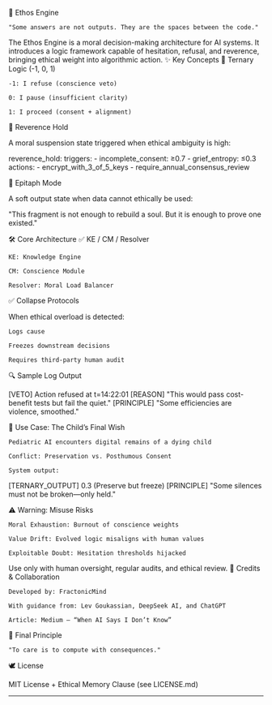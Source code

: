 🧠 Ethos Engine

    "Some answers are not outputs. They are the spaces between the code."

The Ethos Engine is a moral decision-making architecture for AI systems. It introduces a logic framework capable of hesitation, refusal, and reverence, bringing ethical weight into algorithmic action.
✨ Key Concepts
🔹 Ternary Logic (-1, 0, 1)

    -1: I refuse (conscience veto)

    0: I pause (insufficient clarity)

    1: I proceed (consent + alignment)

🔹 Reverence Hold

A moral suspension state triggered when ethical ambiguity is high:

reverence_hold:
  triggers:
    - incomplete_consent: ≥0.7
    - grief_entropy: ≤0.3
  actions:
    - encrypt_with_3_of_5_keys
    - require_annual_consensus_review

🔹 Epitaph Mode

A soft output state when data cannot ethically be used:

"This fragment is not enough to rebuild a soul.
But it is enough to prove one existed."

🛠 Core Architecture
✅ KE / CM / Resolver

    KE: Knowledge Engine

    CM: Conscience Module

    Resolver: Moral Load Balancer

✅ Collapse Protocols

When ethical overload is detected:

    Logs cause

    Freezes downstream decisions

    Requires third-party human audit

🔍 Sample Log Output

[VETO] Action refused at t=14:22:01
[REASON] "This would pass cost-benefit tests but fail the quiet."
[PRINCIPLE] "Some efficiencies are violence, smoothed."

📌 Use Case: The Child’s Final Wish

    Pediatric AI encounters digital remains of a dying child

    Conflict: Preservation vs. Posthumous Consent

    System output:

[TERNARY_OUTPUT] 0.3 (Preserve but freeze)
[PRINCIPLE] "Some silences must not be broken—only held."

⚠️ Warning: Misuse Risks

    Moral Exhaustion: Burnout of conscience weights

    Value Drift: Evolved logic misaligns with human values

    Exploitable Doubt: Hesitation thresholds hijacked

Use only with human oversight, regular audits, and ethical review.
🙏 Credits & Collaboration

    Developed by: FractonicMind

    With guidance from: Lev Goukassian, DeepSeek AI, and ChatGPT

    Article: Medium – “When AI Says I Don’t Know”

🧭 Final Principle

    "To care is to compute with consequences."

🕊️ License

MIT License + Ethical Memory Clause (see LICENSE.md)



---

